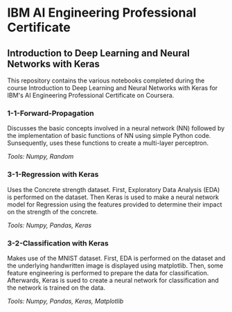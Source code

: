# IBM AI Engineering Professional Certificate
## Introduction to Deep Learning and Neural Networks with Keras

This repository contains the various notebooks completed during the course Introduction to Deep Learning and Neural Networks with Keras for IBM's AI Engineering Professional Certificate on Coursera.

### 1-1-Forward-Propagation

Discusses the basic concepts involved in a neural network (NN) followed by the implementation of basic functions of NN using simple Python code. Sunsequently, uses these functions to create a multi-layer perceptron.

*Tools: Numpy, Random*

### 3-1-Regression with Keras

Uses the Concrete strength dataset. First, Exploratory Data Analysis (EDA) is performed on the dataset. Then Keras is used to make a neural network model for Regression using the features provided to determine their impact on the strength of the concrete.

*Tools: Numpy, Pandas, Keras*

### 3-2-Classification with Keras

Makes use of the MNIST dataset. First, EDA is performed on the dataset and the underlying handwritten image is displayed using matplotlib. Then, some feature engineering is performed to prepare the data for classification. Afterwards, Keras is sued to create a neural network for classification and the network is trained on the data.

*Tools: Numpy, Pandas, Keras, Matplotlib*
